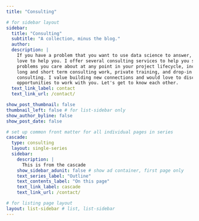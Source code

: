 ```yaml
---
title: "Consulting"

# for sidebar layout
sidebar:
  title: "Consulting"
  subtitle: "A collection, minus the blog."
  author: 
  description: |
    If you have a problem that you want to use data science to answer, I would
    love to help you. I offer several consulting services to help you solve the
    problems you care about at any point in your project lifecycle, including
    long and short term consulting work, private training, and drop-in 
    consulting. I value building new connections and would love to discuss
    opportunities to work with you. Let's get to know each other.
  text_link_label: contact
  text_link_url: /contact/

show_post_thumbnail: false
thumbnail_left: false # for list-sidebar only
show_author_byline: false
show_post_date: false

# set up common front matter for all individual pages in series
cascade:
  type: consulting
  layout: single-series 
  sidebar:
    description: |
      This is from the cascade
    show_sidebar_adunit: false # show ad container, first page only
    text_series_label: "Outline" 
    text_contents_label: "On this page"
    text_link_label: cascade
    text_link_url: /contact/

# for listing page layout
layout: list-sidebar # list, list-sidebar
---
```

